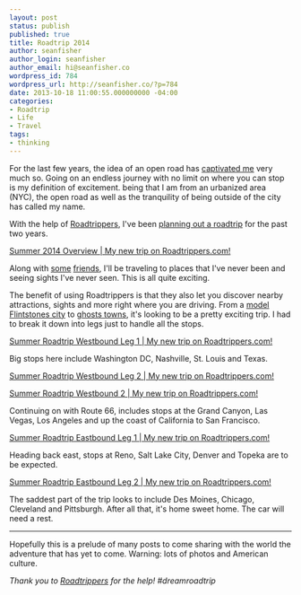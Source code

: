 ```yaml
---
layout: post
status: publish
published: true
title: Roadtrip 2014
author: seanfisher
author_login: seanfisher
author_email: hi@seanfisher.co
wordpress_id: 784
wordpress_url: http://seanfisher.co/?p=784
date: 2013-10-18 11:00:55.000000000 -04:00
categories:
- Roadtrip
- Life
- Travel
tags:
- thinking
---
```


For the last few years, the idea of an open road has [captivated me](https://twitter.com/srtfisher/status/450630127228321792) very much so. Going on an endless journey with no limit on where you can stop is my definition of excitement. being that I am from an urbanized area (NYC), the open road as well as the tranquility of being outside of the city has called my name.

With the help of [Roadtrippers](https://roadtrippers.com/), I've been [planning out a roadtrip](https://roadtrippers.com/trips/summer-2014-overview/53318569225825ec780009ca) for the past two years.

<a id="embed-53318569225825ec780009ca" href="https://roadtrippers.com/trips/53318569225825ec780009ca/share">Summer 2014 Overview | My new trip on Roadtrippers.com!</a><br>
<script>!function(d,l,h,w,id){var a = d.getElementById(id);var ifr = d.createElement('iframe');ifr.src = l;ifr.height = h;ifr.width = w;a.parentNode.insertBefore(ifr, a);a.parentNode.removeChild(a);}(document,"https://roadtrippers.com/embedded/trips/53318569225825ec780009ca","500","790", "embed-53318569225825ec780009ca");</script>

Along with [some](https://twitter.com/_Amandaamarie) [friends](https://twitter.com/IAMDanaGee), I'll be traveling to places that I've never been and seeing sights I've never seen. This is all quite exciting.

The benefit of using Roadtrippers is that they also let you discover nearby attractions, sights and more right where you are driving. From a [model Flintstones city](https://roadtrippers.com/us/williams-az/camping-rv/flintstones-bedrock-city--2) to [ghosts towns](https://roadtrippers.com/us/yermo-ca/attractions/calico-ghost-town--2), it's looking to be a pretty exciting trip. I had to break it down into legs just to handle all the stops.

<a id="embed-532cae84225825517400003a" href="https://roadtrippers.com/trips/532cae84225825517400003a/share">Summer Roadtrip Westbound Leg 1 | My new trip on Roadtrippers.com!</a><br>
<script>!function(d,l,h,w,id){var a = d.getElementById(id);var ifr = d.createElement('iframe');ifr.src = l;ifr.height = h;ifr.width = w;a.parentNode.insertBefore(ifr, a);a.parentNode.removeChild(a);}(document,"https://roadtrippers.com/embedded/trips/532cae84225825517400003a","500","790", "embed-532cae84225825517400003a");</script>

Big stops here include Washington DC, Nashville, St. Louis and Texas.

<a id="embed-532cb137f79d518b7500007b" href="https://roadtrippers.com/trips/532cb137f79d518b7500007b/share">Summer Roadtrip Westbound Leg 2 | My new trip on Roadtrippers.com!</a><br>
<script>!function(d,l,h,w,id){var a = d.getElementById(id);var ifr = d.createElement('iframe');ifr.src = l;ifr.height = h;ifr.width = w;a.parentNode.insertBefore(ifr, a);a.parentNode.removeChild(a);}(document,"https://roadtrippers.com/embedded/trips/532cb137f79d518b7500007b","500","790", "embed-532cb137f79d518b7500007b");</script>

<a id="embed-53bc7e31fa2ffdc13a002a3f" href="https://roadtrippers.com/trips/53bc7e31fa2ffdc13a002a3f/share">Summer Roadtrip Westbound 2 | My new trip on Roadtrippers.com!</a><br>
<script>!function(d,l,h,w,id){var a = d.getElementById(id);var ifr = d.createElement('iframe');ifr.src = l;ifr.height = h;ifr.width = w;a.parentNode.insertBefore(ifr, a);a.parentNode.removeChild(a);}(document,"https://roadtrippers.com/embedded/trips/53bc7e31fa2ffdc13a002a3f","500","790", "embed-53bc7e31fa2ffdc13a002a3f");</script>

Continuing on with Route 66, includes stops at the Grand Canyon, Las Vegas, Los Angeles and up the coast of California to San Francisco.

<a id="embed-532cb3c52b939f0fe1000197" href="https://roadtrippers.com/trips/532cb3c52b939f0fe1000197/share">Summer Roadtrip Eastbound Leg 1 | My new trip on Roadtrippers.com!</a><br>
<script>!function(d,l,h,w,id){var a = d.getElementById(id);var ifr = d.createElement('iframe');ifr.src = l;ifr.height = h;ifr.width = w;a.parentNode.insertBefore(ifr, a);a.parentNode.removeChild(a);}(document,"https://roadtrippers.com/embedded/trips/532cb3c52b939f0fe1000197","500","790", "embed-532cb3c52b939f0fe1000197");</script>

Heading back east, stops at Reno, Salt Lake City, Denver and Topeka are to be expected.

<a id="embed-532cb505f79d517f4600002d" href="https://roadtrippers.com/trips/532cb505f79d517f4600002d/share">Summer Roadtrip Eastbound Leg 2 | My new trip on Roadtrippers.com!</a><br>
<script>!function(d,l,h,w,id){var a = d.getElementById(id);var ifr = d.createElement('iframe');ifr.src = l;ifr.height = h;ifr.width = w;a.parentNode.insertBefore(ifr, a);a.parentNode.removeChild(a);}(document,"https://roadtrippers.com/embedded/trips/532cb505f79d517f4600002d","500","790", "embed-532cb505f79d517f4600002d");</script>

The saddest part of the trip looks to include Des Moines, Chicago, Cleveland and Pittsburgh. After all that, it's home sweet home. The car will need a rest.

----

Hopefully this is a prelude of many posts to come sharing with the world the adventure that has yet to come. Warning: lots of photos and American culture.

*Thank you to [Roadtrippers](https://roadtrippers.com/) for the help! #dreamroadtrip*
